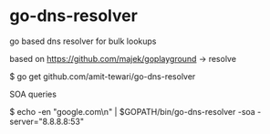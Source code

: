 # go-dns-resolver
go based dns resolver for bulk lookups

based on https://github.com/majek/goplayground -> resolve

$ go get github.com/amit-tewari/go-dns-resolver

SOA queries

$ echo -en "google.com\n" | $GOPATH/bin/go-dns-resolver -soa -server="8.8.8.8:53"
